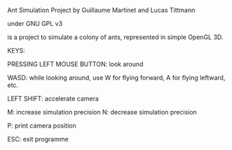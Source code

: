 Ant Simulation Project by Guillaume Martinet and Lucas Tittmann

under GNU GPL v3

is a project to simulate a colony of ants, represented in simple OpenGL 3D.

KEYS:

PRESSING LEFT MOUSE BUTTON: look around

WASD: while looking around, use W for flying forward, A for flying leftward, etc.

LEFT SHIFT: accelerate camera

M: increase simulation precision
N: decrease simulation precision

P: print camera position

ESC: exit programme